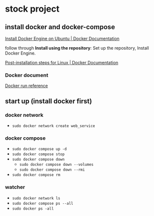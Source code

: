 # stock project

## install docker and docker-compose

[Install Docker Engine on Ubuntu | Docker Documentation](https://docs.docker.com/engine/install/ubuntu/#installation-methods)

follow through **Install using the repository**: Set up the repository, Install Docker Engine.

[Post-installation steps for Linux | Docker Documentation](https://docs.docker.com/engine/install/linux-postinstall/)

### Docker document

[Docker run reference](https://docs.docker.com/engine/reference/run/)

## start up (install docker first)

### docker network

- `sudo docker network create web_service`

### docker compose

- `sudo docker compose up -d`
- `sudo docker compose stop`
- `sudo docker compose down`
    - `sudo docker compose down --volumes`
    - `sudo docker compose down --rmi`
- `sudo docker compose rm`

### watcher

- `sudo docker network ls`
- `sudo docker compose ps --all`
- `sudo docker ps -all`
